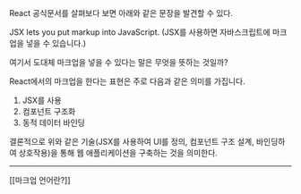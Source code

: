 React 공식문서를 살펴보다 보면 아래와 같은 문장을 발견할 수 있다.

JSX lets you put markup into JavaScript. (JSX를 사용하면 자바스크립트에 마크업을 넣을 수 있습니다.)

여기서 도대체 마크업을 넣을 수 있다는 말은 무엇을 뜻하는 것일까?

React에서의 마크업을 한다는 표현은 주로 다음과 같은 의미를 가집니다.
1. JSX를 사용
2. 컴포넌트 구조화
3. 동적 데이터 바인딩 

결론적으로 위와 같은 기술(JSX를 사용하여 UI를 정의, 컴포넌트 구조 설계, 바인딩하여 상호작용)을 통해 웹 애플리케이션을 구축하는 것을 의미한다.

---
[[마크업 언어란?]]